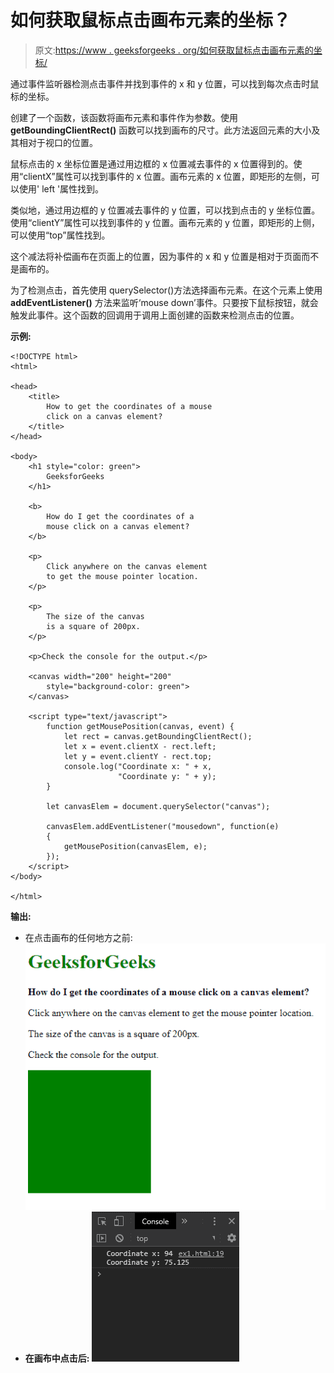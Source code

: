 # 如何获取鼠标点击画布元素的坐标？

> 原文:[https://www . geeksforgeeks . org/如何获取鼠标点击画布元素的坐标/](https://www.geeksforgeeks.org/how-to-get-the-coordinates-of-a-mouse-click-on-a-canvas-element/)

通过事件监听器检测点击事件并找到事件的 x 和 y 位置，可以找到每次点击时鼠标的坐标。

创建了一个函数，该函数将画布元素和事件作为参数。使用 **getBoundingClientRect()** 函数可以找到画布的尺寸。此方法返回元素的大小及其相对于视口的位置。

鼠标点击的 x 坐标位置是通过用边框的 x 位置减去事件的 x 位置得到的。使用“clientX”属性可以找到事件的 x 位置。画布元素的 x 位置，即矩形的左侧，可以使用' left '属性找到。

类似地，通过用边框的 y 位置减去事件的 y 位置，可以找到点击的 y 坐标位置。使用“clientY”属性可以找到事件的 y 位置。画布元素的 y 位置，即矩形的上侧，可以使用“top”属性找到。

这个减法将补偿画布在页面上的位置，因为事件的 x 和 y 位置是相对于页面而不是画布的。

为了检测点击，首先使用 querySelector()方法选择画布元素。在这个元素上使用 **addEventListener()** 方法来监听‘mouse down’事件。只要按下鼠标按钮，就会触发此事件。这个函数的回调用于调用上面创建的函数来检测点击的位置。

**示例:**

```
<!DOCTYPE html>
<html>

<head>
    <title>
        How to get the coordinates of a mouse
        click on a canvas element?
    </title>
</head>

<body>
    <h1 style="color: green">
        GeeksforGeeks
    </h1>

    <b>
        How do I get the coordinates of a 
        mouse click on a canvas element?
    </b>

    <p>
        Click anywhere on the canvas element
        to get the mouse pointer location.
    </p>

    <p>
        The size of the canvas
        is a square of 200px.
    </p>

    <p>Check the console for the output.</p>

    <canvas width="200" height="200"
        style="background-color: green">
    </canvas>

    <script type="text/javascript">
        function getMousePosition(canvas, event) {
            let rect = canvas.getBoundingClientRect();
            let x = event.clientX - rect.left;
            let y = event.clientY - rect.top;
            console.log("Coordinate x: " + x, 
                        "Coordinate y: " + y);
        }

        let canvasElem = document.querySelector("canvas");

        canvasElem.addEventListener("mousedown", function(e)
        {
            getMousePosition(canvasElem, e);
        });
    </script>
</body>

</html>
```

**输出:**

*   在点击画布的任何地方之前:
    ![output](img/b106d83405ae28acc798f858cef4586f.png)
*   **在画布中点击后:**
    ![output-console](img/a5fa57dbb069dd243a0eb8bd9c3ae0ba.png)